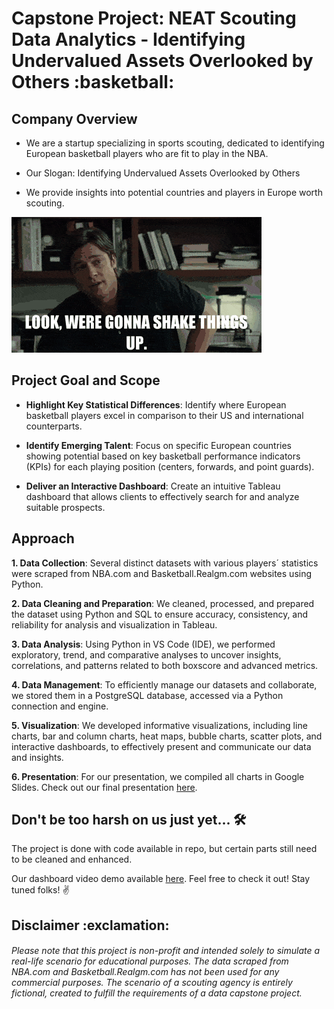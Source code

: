 <h1> Capstone Project: NEAT Scouting Data Analytics - Identifying Undervalued Assets Overlooked by Others :basketball: </h1>  

<h2> Company Overview </h2>  

*  We are a startup specializing in sports scouting, dedicated to identifying European basketball players who are fit to play in the NBA.

*  Our Slogan: Identifying Undervalued Assets Overlooked by Others

*  We provide insights into potential countries and players in Europe worth scouting.

![](pics/bradpittmoneyball.gif)  

<h2> Project Goal and Scope </h2>  

*  **Highlight Key Statistical Differences**: Identify where European basketball players excel in comparison to their US and international counterparts.
  
*  **Identify Emerging Talent**: Focus on specific European countries showing potential based on key basketball performance indicators (KPIs) for each playing position (centers, forwards, and point guards).
  
*  **Deliver an Interactive Dashboard**: Create an intuitive Tableau dashboard that allows clients to effectively search for and analyze suitable prospects.

<h2> Approach </h2>

**1. Data Collection**: Several distinct datasets with various players´ statistics were scraped from NBA.com and Basketball.Realgm.com websites using Python. 

**2. Data Cleaning and Preparation**: We cleaned, processed, and prepared the dataset using Python and SQL to ensure accuracy, consistency, and reliability for analysis and visualization in Tableau. 

**3. Data Analysis**: Using Python in VS Code (IDE), we performed exploratory, trend, and comparative analyses to uncover insights, correlations, and patterns related to both boxscore and advanced metrics.

**4. Data Management**: To efficiently manage our datasets and collaborate, we stored them in a PostgreSQL database, accessed via a Python connection and engine.

**5. Visualization**: We developed informative visualizations, including line charts, bar and column charts, heat maps, bubble charts, scatter plots, and interactive dashboards, to effectively present and communicate our data and insights.

**6. Presentation**: For our presentation, we compiled all charts in Google Slides. Check out our final presentation [here](https://docs.google.com/presentation/d/1sZCOxnJRQ4QfDzAp4Lx4Y3WoB4ifM89R/edit?usp=drive_link&ouid=110180696511227343382&rtpof=true&sd=true).

<h2> Don't be too harsh on us just yet...  🛠️</h2>

The project is done with code available in repo, but certain parts still need to be cleaned and enhanced.  

Our dashboard video demo available [here](https://drive.google.com/file/d/1v8VPUzXmcHHPwnnUjC3OO-MOWdK4WD4C/view?usp=drive_link).  Feel free to check it out! Stay tuned folks! ✌️

<h2> Disclaimer :exclamation:</h2>

<h6>Please note that this project is non-profit and intended solely to simulate a real-life scenario for educational purposes. The data scraped from NBA.com and Basketball.Realgm.com has not been used for any commercial purposes. The scenario of a scouting agency is entirely fictional, created to fulfill the requirements of a data capstone project.</h6>
